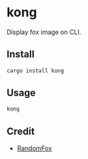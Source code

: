 # kong

Display fox image on CLI.

## Install

```sh
cargo install kong
```

## Usage

```sh
kong
```

## Credit

- [RandomFox](https://randomfox.ca/)
